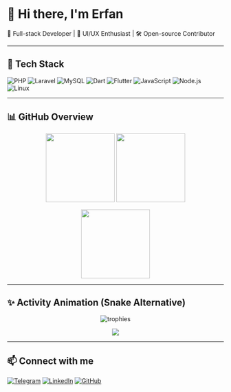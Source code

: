 # 👋 Hi there, I'm Erfan

🚀 Full-stack Developer | 🎨 UI/UX Enthusiast | 🛠️ Open-source Contributor  

---

## 🧰 Tech Stack

![PHP](https://img.shields.io/badge/-PHP-777BB4?style=for-the-badge&logo=php&logoColor=white)
![Laravel](https://img.shields.io/badge/-Laravel-FF2D20?style=for-the-badge&logo=laravel&logoColor=white)
![MySQL](https://img.shields.io/badge/-MySQL-4479A1?style=for-the-badge&logo=mysql&logoColor=white)
![Dart](https://img.shields.io/badge/-Dart-0175C2?style=for-the-badge&logo=dart&logoColor=white)
![Flutter](https://img.shields.io/badge/-Flutter-02569B?style=for-the-badge&logo=flutter&logoColor=white)
![JavaScript](https://img.shields.io/badge/-JavaScript-F7DF1E?style=for-the-badge&logo=javascript&logoColor=black)
![Node.js](https://img.shields.io/badge/-Node.js-339933?style=for-the-badge&logo=nodedotjs&logoColor=white)
![Linux](https://img.shields.io/badge/-Linux-FCC624?style=for-the-badge&logo=linux&logoColor=black)

---

## 📊 GitHub Overview  

<p align="center">
  <img src="https://github-readme-stats.vercel.app/api?username=erfanmohseni&show_icons=true&theme=tokyonight&count_private=true&include_all_commits=true" height="160px"/>
  <img src="https://streak-stats.demolab.com?user=erfanmohseni&theme=tokyonight&date_format=M%20j%5B,%20Y%5D&mode=weekly" height="160px"/>
</p>

<p align="center">
  <img src="https://github-readme-stats.vercel.app/api/top-langs/?username=erfanmohseni&layout=compact&theme=tokyonight&langs_count=10" height="160px"/>
</p>

---

## ✨ Activity Animation (Snake Alternative)

<p align="center">
  <img src="https://github-profile-trophy.vercel.app/?username=erfanmohseni&theme=tokyonight&no-frame=true&margin-w=5&margin-h=5" alt="trophies"/>
</p>

<p align="center">
  <img src="https://capsule-render.vercel.app/api?type=waving&color=0:1e3c72,100:2a5298&height=150&section=footer&animation=fadeIn&text=Keep%20Coding!&fontColor=ffffff&fontSize=30" />
</p>

---

## 📫 Connect with me

[![Telegram](https://img.shields.io/badge/Telegram-2CA5E0?style=for-the-badge&logo=telegram&logoColor=white)](https://t.me/YOUR_USERNAME)
[![LinkedIn](https://img.shields.io/badge/LinkedIn-0077B5?style=for-the-badge&logo=linkedin&logoColor=white)](https://linkedin.com/in/YOUR_USERNAME)
[![GitHub](https://img.shields.io/badge/GitHub-181717?style=for-the-badge&logo=github&logoColor=white)](https://github.com/erfanmohseni)
